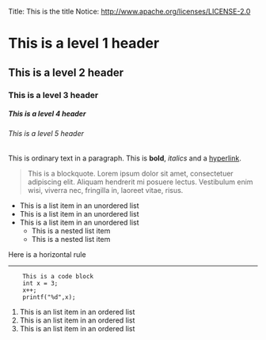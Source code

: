 Title:     This is the title
Notice: http://www.apache.org/licenses/LICENSE-2.0

# This is a level 1 header
## This is a level 2 header
### This is a level 3 header
##### This is a level 4 header
###### This is a level 5 header


This is ordinary text in a paragraph.  This is **bold**, *italics* and a [hyperlink](http://www.openoffice.org).

> This is a blockquote. Lorem ipsum dolor sit amet,
> consectetuer adipiscing elit. Aliquam hendrerit mi posuere lectus.
> Vestibulum enim wisi, viverra nec, fringilla in, laoreet vitae, risus.


* This is a list item in an unordered list
* This is a list item in an unordered list
* This is a list item in an unordered list
  * This is a nested list item
  * This is a nested list item

Here is a horizontal rule

--- 

        This is a code block
        int x = 3;
        x++;
        printf("%d",x);


1. This is an list item in an ordered list
1. This is an list item in an ordered list
1. This is an list item in an ordered list




